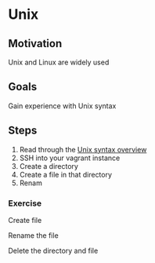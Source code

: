 # Unix

## Motivation

Unix and Linux are widely used


## Goals

Gain experience with Unix syntax


## Steps

1. Read through the [Unix syntax overview](appendix/unix.md)
2. SSH into your vagrant instance
3. Create a directory
4. Create a file in that directory
5. Renam


### Exercise



Create file

Rename the file

Delete the directory and file